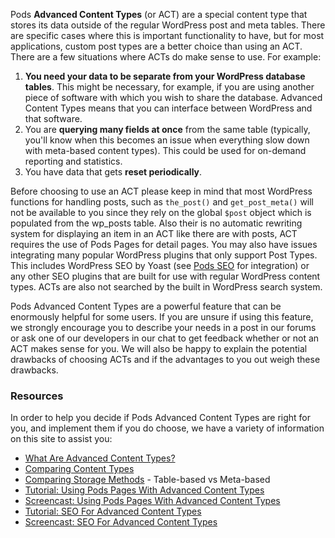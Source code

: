 <script>{
    "title": "Choosing Pods Advanced Content Types and Pods Pages",
    "excerpt": "Information about when to use, and when not to use Pods Advanced Content Types.",
    "author": "Josh Pollock",
    "tutorial_type": "Choosing Content Types", "Getting Started", "Using Pods Pages",
    }
</script>

Pods <strong>Advanced Content Types</strong> (or ACT) are a special content type that stores its data outside of the regular WordPress post and meta tables. There are specific cases where this is important functionality to have, but for most applications, custom post types are a better choice than using an ACT. There are a few situations where ACTs do make sense to use. For example:
<ol>
	<li><strong>You need your data to be separate from your WordPress database tables</strong>. This might be necessary, for example, if you are using another piece of software with which you wish to share the database. Advanced Content Types means that you can interface between WordPress and that software.</li>
	<li>You are <strong>querying many fields at once</strong> from the same table (typically, you'll know when this becomes an issue when everything slow down with meta-based content types). This could be used for on-demand reporting and statistics.</li>
	<li>You have data that gets <strong>reset periodically</strong>.</li>
</ol>
Before choosing to use an ACT please keep in mind that most WordPress functions for handling posts, such as <code>the_post()</code> and <code>get_post_meta()</code> will not be available to you since they rely on the global <code>$post</code> object which is populated from the wp_posts table. Also their is no automatic rewriting system for displaying an item in an ACT like there are with posts, ACT requires the use of Pods Pages for detail pages. You may also have issues integrating many popular WordPress plugins that only support Post Types. This includes WordPress SEO by Yoast (see <a href="http://wordpress.org/plugins/pods-seo/" target="_blank">Pods SEO</a> for integration) or any other SEO plugins that are built for use with regular WordPress content types. ACTs are also not searched by the built in WordPress search system.

Pods Advanced Content Types are a powerful feature that can be enormously helpful for some users. If you are unsure if using this feature, we strongly encourage you to describe your needs in a post in our forums or ask one of our developers in our chat to get feedback whether or not an ACT makes sense for you. We will also be happy to explain the potential drawbacks of choosing ACTs and if the advantages to you out weigh these drawbacks.

### Resources
In order to help you decide if Pods Advanced Content Types are right for you, and implement them if you do choose, we have a variety of information on this site to assist you:
<ul>
	<li><a href="http://pods.io/docs/learn/what-are-advanced-content-types/" target="_blank">What Are Advanced Content Types?</a></li>
	<li><a href="http://pods.io/docs/comparisons/compare-content-types/" target="_blank">Comparing Content Types</a></li>
	<li><a href="http://pods.io/docs/comparisons/compare-storage-types/" target="_blank">Comparing Storage Methods</a> - Table-based vs Meta-based</li>
	<li><a href="http://pods.io/?p=179774" target="_blank">Tutorial: Using Pods Pages With Advanced Content Types</a></li>
	<li><a href="http://pods.io/?p=179974" target="_blank">Screencast: Using Pods Pages With Advanced Content Types</a></li>
	<li><a title="Using Pods Pages With Advanced Content Types" href="http://pods.io/?p=179842" target="_blank">Tutorial: SEO For Advanced Content Types</a></li>
	<li><a href="http://pods.io/?p=179974" target="_blank">Screencast: SEO For Advanced Content Types</a></li>
</ul>
